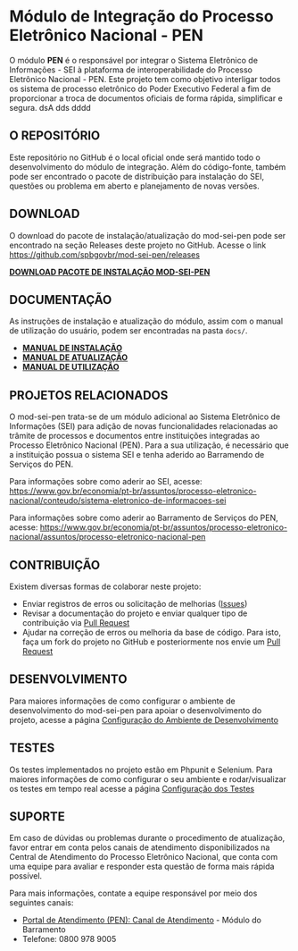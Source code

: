 # Módulo de Integração do Processo Eletrônico Nacional - PEN

O módulo **PEN** é o responsável por integrar o Sistema Eletrônico de Informações - SEI à plataforma de interoperabilidade do Processo Eletrônico Nacional - PEN. Este projeto tem como objetivo interligar todos os sistema de processo eletrônico do Poder Executivo Federal a fim de proporcionar a troca de documentos oficiais de forma rápida, simplificar e segura.
dsA dds dddd

## O REPOSITÓRIO

Este repositório no GitHub é o local oficial onde será mantido todo o desenvolvimento do módulo de integração. Além do código-fonte, também pode ser encontrado o pacote de distribuição para instalação do SEI, questões ou problema em aberto e planejamento de novas versões.


## DOWNLOAD

O download do pacote de instalação/atualização do mod-sei-pen pode ser encontrado na seção Releases deste projeto no GitHub. 
Acesse o link https://github.com/spbgovbr/mod-sei-pen/releases

**[DOWNLOAD PACOTE DE INSTALAÇÃO MOD-SEI-PEN](https://github.com/spbgovbr/mod-sei-pen/releases)** 


## DOCUMENTAÇÃO

As instruções de instalação e atualização do módulo, assim com o manual de utilização do usuário,  podem ser encontradas na pasta `docs/`.

* **[MANUAL DE INSTALAÇÃO](docs/INSTALL.md)**
* **[MANUAL DE ATUALIZAÇÃO](docs/UPGRADE.md)**
* **[MANUAL DE UTILIZAÇÃO](docs/USAGE.md)**

## PROJETOS RELACIONADOS

O mod-sei-pen trata-se de um módulo adicional ao Sistema Eletrônico de Informações (SEI) para adição de novas funcionalidades relacionadas ao trâmite de processos e documentos entre instituições integradas ao Processo Eletrônico Nacional (PEN). Para a sua utilização, é necessário que a instituição possua o sistema SEI e tenha aderido ao Barramendo de Serviços do PEN.

Para informações sobre como aderir ao SEI, acesse: 
https://www.gov.br/economia/pt-br/assuntos/processo-eletronico-nacional/conteudo/sistema-eletronico-de-informacoes-sei


Para informações sobre como aderir ao Barramento de Serviços do PEN, acesse:
https://www.gov.br/economia/pt-br/assuntos/processo-eletronico-nacional/assuntos/processo-eletronico-nacional-pen


## CONTRIBUIÇÃO

Existem diversas formas de colaborar neste projeto:

* Enviar registros de erros ou solicitação de melhorias ([Issues](https://github.com/spbgovbr/mod-sei-pen/issues))
* Revisar a documentação do projeto e enviar qualquer tipo de contribuição via [Pull Request](https://github.com/spbgovbr/mod-sei-pen/pulls)
* Ajudar na correção de erros ou melhoria da base de código. Para isto, faça um fork do projeto no GitHub e posteriormente nos envie um [Pull Request](https://github.com/spbgovbr/mod-sei-pen/pulls)

## DESENVOLVIMENTO

Para maiores informações de como configurar o ambiente de desenvolvimento do mod-sei-pen para apoiar o desenvolvimento do projeto, acesse a página [Configuração do Ambiente de Desenvolvimento](docs/DESENV.md)

## TESTES

Os testes implementados no projeto estão em Phpunit e Selenium.
Para maiores informações de como configurar o seu ambiente e rodar/visualizar os testes em tempo real acesse a página [Configuração dos Testes](docs/TESTE.md)

## SUPORTE

Em caso de dúvidas ou problemas durante o procedimento de atualização, favor entrar em conta pelos canais de atendimento disponibilizados na Central de Atendimento do Processo Eletrônico Nacional, que conta com uma equipe para avaliar e responder esta questão de forma mais rápida possível.

Para mais informações, contate a equipe responsável por meio dos seguintes canais:
- [Portal de Atendimento (PEN): Canal de Atendimento](https://portaldeservicos.economia.gov.br) - Módulo do Barramento
- Telefone: 0800 978 9005
